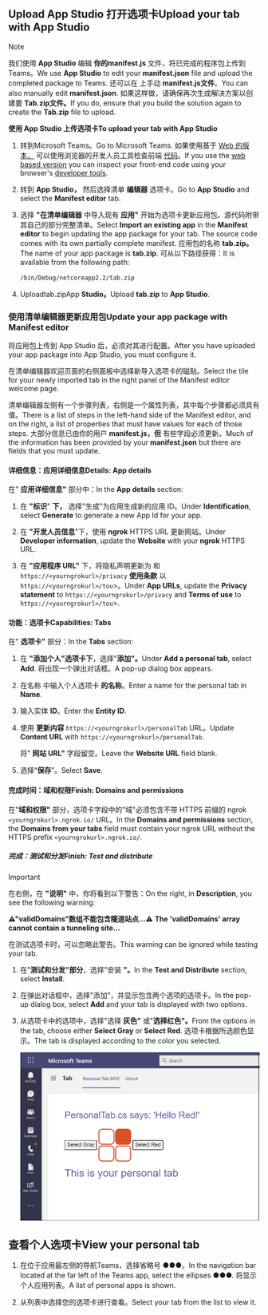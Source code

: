 ## <a name="upload-your-tab-with-app-studio"></a><span data-ttu-id="500ba-101">Upload App Studio 打开选项卡</span><span class="sxs-lookup"><span data-stu-id="500ba-101">Upload your tab with App Studio</span></span>

>[!NOTE]
> <span data-ttu-id="500ba-102">我们使用 **App Studio** 编辑 **你的manifest.js** 文件，将已完成的程序包上传到Teams。</span><span class="sxs-lookup"><span data-stu-id="500ba-102">We use **App Studio** to edit your **manifest.json** file and upload the completed package to Teams.</span></span> <span data-ttu-id="500ba-103">还可以在 上手动 **manifest.js文件**。</span><span class="sxs-lookup"><span data-stu-id="500ba-103">You can also manually edit **manifest.json**.</span></span> <span data-ttu-id="500ba-104">如果这样做，请确保再次生成解决方案以创建要 **Tab.zip文件。**</span><span class="sxs-lookup"><span data-stu-id="500ba-104">If you do, ensure that you build the solution again to create the **Tab.zip** file to upload.</span></span>

<span data-ttu-id="500ba-105">**使用 App Studio 上传选项卡**</span><span class="sxs-lookup"><span data-stu-id="500ba-105">**To upload your tab with App Studio**</span></span>

1. <span data-ttu-id="500ba-106">转到Microsoft Teams。</span><span class="sxs-lookup"><span data-stu-id="500ba-106">Go to Microsoft Teams.</span></span> <span data-ttu-id="500ba-107">如果使用基于 [Web 的版本，](https://teams.microsoft.com) 可以使用浏览器的开发人员工具检查前端 [代码](~/tabs/how-to/developer-tools.md)。</span><span class="sxs-lookup"><span data-stu-id="500ba-107">If you use the [web based version](https://teams.microsoft.com) you can inspect your front-end code using your browser's [developer tools](~/tabs/how-to/developer-tools.md).</span></span>

1. <span data-ttu-id="500ba-108">转到 **App Studio，** 然后选择清单 **编辑器** 选项卡。</span><span class="sxs-lookup"><span data-stu-id="500ba-108">Go to **App Studio** and select the **Manifest editor** tab.</span></span>

1. <span data-ttu-id="500ba-109">选择 **"在清单编辑器** 中导入现有 **应用"** 开始为选项卡更新应用包。源代码附带其自己的部分完整清单。</span><span class="sxs-lookup"><span data-stu-id="500ba-109">Select **Import an existing app** in the **Manifest editor** to begin updating the app package for your tab. The source code comes with its own partially complete manifest.</span></span> <span data-ttu-id="500ba-110">应用包的名称 **tab.zip。**</span><span class="sxs-lookup"><span data-stu-id="500ba-110">The name of your app package is **tab.zip**.</span></span> <span data-ttu-id="500ba-111">可从以下路径获得：</span><span class="sxs-lookup"><span data-stu-id="500ba-111">It is available from the following path:</span></span>

    ```bash
    /bin/Debug/netcoreapp2.2/tab.zip
    ```

1. <span data-ttu-id="500ba-112">Uploadtab.zipApp  **Studio。**</span><span class="sxs-lookup"><span data-stu-id="500ba-112">Upload **tab.zip** to **App Studio**.</span></span>

### <a name="update-your-app-package-with-manifest-editor"></a><span data-ttu-id="500ba-113">使用清单编辑器更新应用包</span><span class="sxs-lookup"><span data-stu-id="500ba-113">Update your app package with Manifest editor</span></span>

<span data-ttu-id="500ba-114">将应用包上传到 App Studio 后，必须对其进行配置。</span><span class="sxs-lookup"><span data-stu-id="500ba-114">After you have uploaded your app package into App Studio, you must configure it.</span></span>

<span data-ttu-id="500ba-115">在清单编辑器欢迎页面的右侧面板中选择新导入选项卡的磁贴。</span><span class="sxs-lookup"><span data-stu-id="500ba-115">Select the tile for your newly imported tab in the right panel of the Manifest editor welcome page.</span></span>

<span data-ttu-id="500ba-116">清单编辑器左侧有一个步骤列表，右侧是一个属性列表，其中每个步骤都必须具有值。</span><span class="sxs-lookup"><span data-stu-id="500ba-116">There is a list of steps in the left-hand side of the Manifest editor, and on the right, a list of properties that must have values for each of those steps.</span></span> <span data-ttu-id="500ba-117">大部分信息已由你的用户 **manifest.js，但** 有些字段必须更新。</span><span class="sxs-lookup"><span data-stu-id="500ba-117">Much of the information has been provided by your **manifest.json** but there are fields that you must update.</span></span>

#### <a name="details-app-details"></a><span data-ttu-id="500ba-118">详细信息：应用详细信息</span><span class="sxs-lookup"><span data-stu-id="500ba-118">Details: App details</span></span>

<span data-ttu-id="500ba-119">在" **应用详细信息"** 部分中：</span><span class="sxs-lookup"><span data-stu-id="500ba-119">In the **App details** section:</span></span>

1. <span data-ttu-id="500ba-120">在 **"标识**" **下，** 选择"生成"为应用生成新的应用 ID。</span><span class="sxs-lookup"><span data-stu-id="500ba-120">Under **Identification**, select **Generate** to generate a new App Id for your app.</span></span>

1. <span data-ttu-id="500ba-121">在 **"开发人员信息**"下，使用 **ngrok** HTTPS URL 更新网站。</span><span class="sxs-lookup"><span data-stu-id="500ba-121">Under **Developer information**, update the **Website** with your **ngrok** HTTPS URL.</span></span>

1. <span data-ttu-id="500ba-122">在 **"应用程序 URL"** 下，将隐私声明更新为 和 `https://<yourngrokurl>/privacy` **使用条款** 以 `https://<yourngrokurl>/tou`>。</span><span class="sxs-lookup"><span data-stu-id="500ba-122">Under **App URLs**, update the **Privacy statement** to `https://<yourngrokurl>/privacy` and **Terms of use** to `https://<yourngrokurl>/tou`>.</span></span>

#### <a name="capabilities-tabs"></a><span data-ttu-id="500ba-123">功能：选项卡</span><span class="sxs-lookup"><span data-stu-id="500ba-123">Capabilities: Tabs</span></span>

<span data-ttu-id="500ba-124">在" **选项卡"** 部分：</span><span class="sxs-lookup"><span data-stu-id="500ba-124">In the **Tabs** section:</span></span>

1. <span data-ttu-id="500ba-125">在 **"添加个人"选项卡下**，选择"**添加"。**</span><span class="sxs-lookup"><span data-stu-id="500ba-125">Under **Add a personal tab**, select **Add**.</span></span> <span data-ttu-id="500ba-126">将出现一个弹出对话框。</span><span class="sxs-lookup"><span data-stu-id="500ba-126">A pop-up dialog box appears.</span></span>

1. <span data-ttu-id="500ba-127">在名称 中输入个人选项卡 **的名称**。</span><span class="sxs-lookup"><span data-stu-id="500ba-127">Enter a name for the personal tab in **Name**.</span></span>

1. <span data-ttu-id="500ba-128">输入实体 **ID**。</span><span class="sxs-lookup"><span data-stu-id="500ba-128">Enter the **Entity ID**.</span></span>

1. <span data-ttu-id="500ba-129">使用 **更新内容** `https://<yourngrokurl>/personalTab` URL。</span><span class="sxs-lookup"><span data-stu-id="500ba-129">Update **Content URL** with `https://<yourngrokurl>/personalTab`.</span></span>

    <span data-ttu-id="500ba-130">将" **网站 URL"** 字段留空。</span><span class="sxs-lookup"><span data-stu-id="500ba-130">Leave the **Website URL** field blank.</span></span>

1. <span data-ttu-id="500ba-131">选择“**保存**”。</span><span class="sxs-lookup"><span data-stu-id="500ba-131">Select **Save**.</span></span>

#### <a name="finish-domains-and-permissions"></a><span data-ttu-id="500ba-132">完成时间：域和权限</span><span class="sxs-lookup"><span data-stu-id="500ba-132">Finish: Domains and permissions</span></span>

<span data-ttu-id="500ba-133">在"**域和权限"** 部分，选项卡字段中的"域"必须包含不带 HTTPS 前缀的 ngrok `<yourngrokurl>.ngrok.io/` URL。</span><span class="sxs-lookup"><span data-stu-id="500ba-133">In the **Domains and permissions** section, the **Domains from your tabs** field must contain your ngrok URL without the HTTPS prefix `<yourngrokurl>.ngrok.io/`.</span></span>

##### <a name="finish-test-and-distribute"></a><span data-ttu-id="500ba-134">完成：测试和分发</span><span class="sxs-lookup"><span data-stu-id="500ba-134">Finish: Test and distribute</span></span>

>[!IMPORTANT]
> <span data-ttu-id="500ba-135">在右侧，在 **"说明"** 中，你将看到以下警告：</span><span class="sxs-lookup"><span data-stu-id="500ba-135">On the right, in **Description**, you see the following warning:</span></span>
>
> <span data-ttu-id="500ba-136">**&#9888;"validDomains"数组不能包含隧道站点...**</span><span class="sxs-lookup"><span data-stu-id="500ba-136">&#9888; **The 'validDomains' array cannot contain a tunneling site...**</span></span>
>
><span data-ttu-id="500ba-137">在测试选项卡时，可以忽略此警告。</span><span class="sxs-lookup"><span data-stu-id="500ba-137">This warning can be ignored while testing your tab.</span></span>

1. <span data-ttu-id="500ba-138">在"**测试和分发"部分**，选择"安装 **"。**</span><span class="sxs-lookup"><span data-stu-id="500ba-138">In the **Test and Distribute** section, select **Install**.</span></span>

1. <span data-ttu-id="500ba-139">在弹出对话框中，选择"添加"，并显示包含两个选项的选项卡。</span><span class="sxs-lookup"><span data-stu-id="500ba-139">In the pop-up dialog box, select **Add** and your tab is displayed with two options.</span></span>

1. <span data-ttu-id="500ba-140">从选项卡中的选项中，选择"选择 **灰色"** 或"**选择红色"。**</span><span class="sxs-lookup"><span data-stu-id="500ba-140">From the options in the tab, choose either **Select Gray** or **Select Red**.</span></span> <span data-ttu-id="500ba-141">选项卡根据所选颜色显示。</span><span class="sxs-lookup"><span data-stu-id="500ba-141">The tab is displayed according to the color you selected.</span></span>
 
    ![已上载个人选项卡 ASPNETMVC](../../assets/images/tab-images/personaltabaspnetmvcuploaded.png)

## <a name="view-your-personal-tab"></a><span data-ttu-id="500ba-143">查看个人选项卡</span><span class="sxs-lookup"><span data-stu-id="500ba-143">View your personal tab</span></span>

1. <span data-ttu-id="500ba-144">在位于应用最左侧的导航Teams，选择省略号 &#x25CF;&#x25CF;&#x25CF;。</span><span class="sxs-lookup"><span data-stu-id="500ba-144">In the navigation bar located at the far left of the Teams app, select the ellipses &#x25CF;&#x25CF;&#x25CF;.</span></span> <span data-ttu-id="500ba-145">将显示个人应用列表。</span><span class="sxs-lookup"><span data-stu-id="500ba-145">A list of personal apps is shown.</span></span>

1. <span data-ttu-id="500ba-146">从列表中选择您的选项卡进行查看。</span><span class="sxs-lookup"><span data-stu-id="500ba-146">Select your tab from the list to view it.</span></span>
